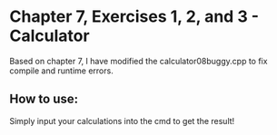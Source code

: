 # Chapter 7, Exercises 1, 2, and 3 - Calculator

Based on chapter 7, I have modified the calculator08buggy.cpp to fix compile and runtime errors.


## How to use:

Simply input your calculations into the cmd to get the result!
